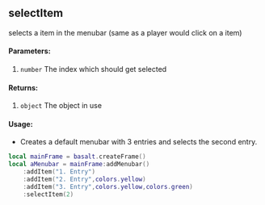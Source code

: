## selectItem
selects a item in the menubar (same as a player would click on a item)

#### Parameters: 
1. `number` The index which should get selected

#### Returns:
1. `object` The object in use

#### Usage:
* Creates a default menubar with 3 entries and selects the second entry.
```lua
local mainFrame = basalt.createFrame()
local aMenubar = mainFrame:addMenubar()
    :addItem("1. Entry")
    :addItem("2. Entry",colors.yellow)
    :addItem("3. Entry",colors.yellow,colors.green)
    :selectItem(2)
```